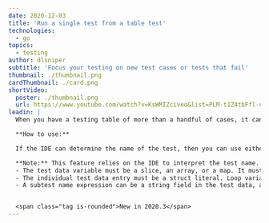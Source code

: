 ```yaml
---
date: 2020-12-03
title: 'Run a single test from a table test'
technologies:
  - go
topics:
  - testing
author: dlsniper
subtitle: 'Focus your testing on new test cases or tests that fail'
thumbnail: ./thumbnail.png
cardThumbnail: ./card.png
shortVideo:
  poster: ./thumbnail.png
  url: https://www.youtube.com/watch?v=KsWMIZciveo&list=PLM-t1Z4tbFfl-umlMg_ND7gW9rGjTDzKt&index=4
leadin: |
  When you have a testing table of more than a handful of cases, it can be hard to focus on a specific test case.

  **How to use:**

  If the IDE can determine the name of the test, then you can use either the green arrow next to the test name or using **Run context configuration** via _Ctrl + Shift + F10 on Windows/Linux_ or _^ + ⇧ + F10 on macOS_.

  **Note:** This feature relies on the IDE to interpret the test name. This means that there are some restrictions on how to name your tests for the IDE to correctly determine them and provide this functionality:
  - The test data variable must be a slice, an array, or a map. It must be defined in the same function as the call and must not be touched after initialization (except for range clauses in a for loop).
  - The individual test data entry must be a struct literal. Loop variables used in a subtest name expression must not be touched before the call.
  - A subtest name expression can be a string field in the test data, a concatenation of test data string fields, and an fmt.Sprintf() call with %s and %d verbs.


  <span class="tag is-rounded">New in 2020.3</span>
---
```


